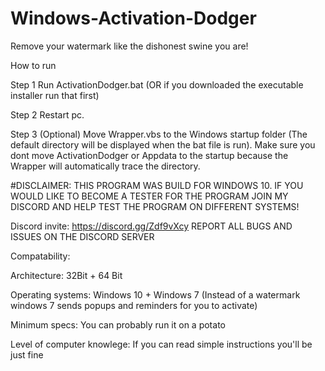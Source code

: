 # Windows-Activation-Dodger
Remove your watermark like the dishonest swine you are!

How to run 

Step 1 Run ActivationDodger.bat (OR if you downloaded the executable installer run that first)

Step 2 Restart pc.

Step 3 (Optional) Move Wrapper.vbs to the Windows startup folder (The default directory will be displayed when the bat file is run). Make sure you dont move ActivationDodger or Appdata to the startup because the Wrapper will automatically trace the directory.

#DISCLAIMER: 
THIS PROGRAM WAS BUILD FOR WINDOWS 10. IF YOU WOULD LIKE TO BECOME A TESTER FOR THE PROGRAM JOIN MY DISCORD AND HELP TEST THE PROGRAM ON DIFFERENT SYSTEMS!

Discord invite: https://discord.gg/Zdf9vXcy 
REPORT ALL BUGS AND ISSUES ON THE DISCORD SERVER

Compatability: 

Architecture: 32Bit + 64 Bit

Operating systems: Windows 10 + Windows 7 
(Instead of a watermark windows 7 sends popups and reminders for you to activate)

Minimum specs: You can probably run it on a potato

Level of computer knowlege: If you can read simple instructions you'll be just fine


